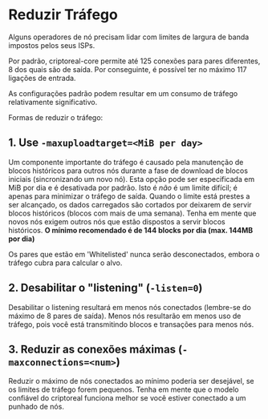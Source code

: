 Reduzir Tráfego
===============

Alguns operadores de nó precisam lidar com limites de largura de banda impostos pelos seus ISPs.

Por padrão, criptoreal-core permite até 125 conexões para pares diferentes, 8 dos quais são de saída. Por conseguinte, é possível ter no máximo 117 ligações de entrada.

As configurações padrão podem resultar em um consumo de tráfego relativamente significativo.

Formas de reduzir o tráfego:

## 1. Use `-maxuploadtarget=<MiB per day>`

Um componente importante do tráfego é causado pela manutenção de blocos históricos para outros nós durante a fase de download de blocos iniciais (sincronizando um novo nó). Esta opção pode ser especificada em MiB por dia e é desativada por padrão. Isto é *não* é um limite difícil; é apenas para minimizar o tráfego de saída. Quando o limite está prestes a ser alcançado, os dados carregados são cortados por deixarem de servir blocos históricos (blocos com mais de uma semana). Tenha em mente que novos nós exigem outros nós que estão dispostos a servir blocos históricos. **O mínimo recomendado é de 144 blocks por dia (max. 144MB por dia)**

Os pares que estão em 'Whitelisted' nunca serão desconectados, embora o tráfego cubra para calcular o alvo.

## 2. Desabilitar o "listening" (`-listen=0`)

Desabilitar o listening resultará em menos nós conectados (lembre-se do máximo de 8 pares de saída). Menos nós resultarão em menos uso de tráfego, pois você está transmitindo blocos e transações para menos nós.

## 3. Reduzir as conexões máximas (`-maxconnections=<num>`)

Reduzir o máximo de nós conectados ao mínimo poderia ser desejável, se os limites de tráfego forem pequenos. Tenha em mente que o modelo confiável do criptoreal funciona melhor se você estiver conectado a um punhado de nós.

